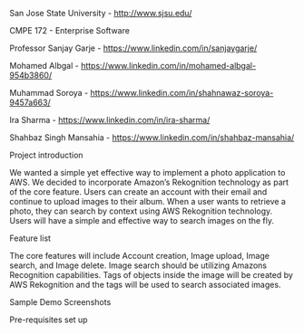 
San Jose State University - http://www.sjsu.edu/

CMPE 172 - Enterprise Software

Professor Sanjay Garje - https://www.linkedin.com/in/sanjaygarje/

Mohamed Albgal             - https://www.linkedin.com/in/mohamed-albgal-954b3860/

Muhammad Soroya            - https://www.linkedin.com/in/shahnawaz-soroya-9457a663/

Ira Sharma                 - https://www.linkedin.com/in/ira-sharma/

Shahbaz Singh Mansahia     - https://www.linkedin.com/in/shahbaz-mansahia/

Project introduction

We wanted a simple yet effective way to implement a photo application to AWS. We decided to incorporate Amazon’s Rekognition technology as part of the core feature. Users can create an account with their email and continue to upload images to their album. When a user wants to retrieve a photo, they can search by context using AWS Rekognition technology. Users will have a simple and effective way to search images on the fly. 

Feature list

The core features will include Account creation, Image upload, Image search, and Image delete. Image search should be utilizing Amazons Recognition capabilities. Tags of objects inside the image will be created by AWS Rekognition and the tags will be used to search associated images.


Sample Demo Screenshots



Pre-requisites set up













